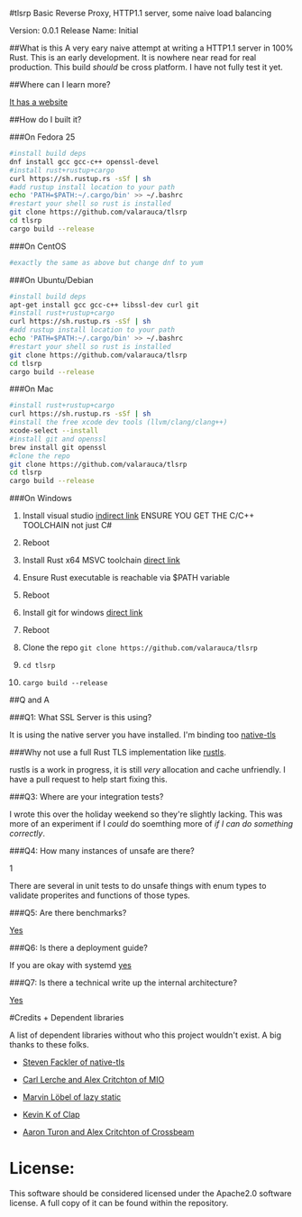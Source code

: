 #tlsrp
Basic Reverse Proxy, HTTP1.1 server, some naive load balancing

Version: 0.0.1 Release Name: Initial

##What is this
A very eary naive attempt at writing a HTTP1.1 server in 100% Rust. This is an early development. It is nowhere near
read for real production. This build _should_ be cross platform. I have not fully test it yet. 

##Where can I learn more?

[It has a website](https://yttrium.rs)

##How do I built it?

###On Fedora 25

```sh
#install build deps
dnf install gcc gcc-c++ openssl-devel
#install rust+rustup+cargo
curl https://sh.rustup.rs -sSf | sh
#add rustup install location to your path
echo 'PATH=$PATH:~/.cargo/bin' >> ~/.bashrc
#restart your shell so rust is installed
git clone https://github.com/valarauca/tlsrp
cd tlsrp
cargo build --release
```

###On CentOS

```sh
#exactly the same as above but change dnf to yum
```

###On Ubuntu/Debian

```sh
#install build deps
apt-get install gcc gcc-c++ libssl-dev curl git
#install rust+rustup+cargo
curl https://sh.rustup.rs -sSf | sh
#add rustup install location to your path
echo 'PATH=$PATH:~/.cargo/bin' >> ~/.bashrc
#restart your shell so rust is installed
git clone https://github.com/valarauca/tlsrp
cd tlsrp
cargo build --release
```

###On Mac

```sh
#install rust+rustup+cargo
curl https://sh.rustup.rs -sSf | sh
#install the free xcode dev tools (llvm/clang/clang++)
xcode-select --install
#install git and openssl
brew install git openssl
#clone the repo
git clone https://github.com/valarauca/tlsrp
cd tlsrp
cargo build --release
```

###On Windows

1. Install visual studio [indirect link](https://www.visualstudio.com/vs/community/) ENSURE YOU GET THE C/C++ TOOLCHAIN not just C#

2. Reboot

3. Install Rust x64 MSVC toolchain [direct link](https://static.rust-lang.org/dist/rust-1.13.0-x86_64-pc-windows-msvc.msi)

4. Ensure Rust executable is reachable via $PATH variable

5. Reboot

6. Install git for windows [direct link](https://github.com/git-for-windows/git/releases/download/v2.10.2.windows.1/Git-2.10.2-64-bit.exe)

7. Reboot

8. Clone the repo `git clone https://github.com/valarauca/tlsrp`

9. `cd tlsrp`

10. `cargo build --release` 

##Q and A

###Q1: What SSL Server is this using?

It is using the native server you have installed. I'm binding too [native-tls](https://crates.io/crates/native-tls)

###Why not use a full Rust TLS implementation like [rustls](https://crates.io/crates/rustls).

rustls is a work in progress, it is still _very_ allocation and cache unfriendly. I have a pull request to help start fixing this. 

###Q3: Where are your integration tests?

I wrote this over the holiday weekend so they're slightly lacking. This was more of an experiment if I _could_ do soemthing more of _if I can do something correctly_. 

###Q4: How many instances of unsafe are there?

1

There are several in unit tests to do unsafe things with enum types to validate properites and functions of those types. 

###Q5: Are there benchmarks?

[Yes](https://yttrium.rs/benchmarks.html)

###Q6: Is there a deployment guide?

If you are okay with systemd [yes](https://yttrium.rs/systemd.html)

###Q7: Is there a technical write up the internal architecture?

[Yes](https://yttrium.rs/whitepaper.html)

#Credits + Dependent libraries

A list of dependent libraries without who this project wouldn't exist. A big thanks to these folks.

* [Steven Fackler of native-tls](https://github.com/sfackler/rust-native-tls)

* [Carl Lerche and Alex Critchton of MIO](https://github.com/carllerche/mio)

* [Marvin Löbel of lazy static](https://github.com/rust-lang-nursery/lazy-static.rs)

* [Kevin K of Clap](https://github.com/kbknapp/clap-rs)

* [Aaron Turon and Alex Critchton of Crossbeam](https://github.com/aturon/crossbeam)

# License:

This software should be considered licensed under the Apache2.0 software license. A full copy of it can be found within
the repository.
